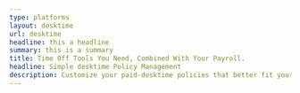 ```yaml
---
type: platforms
layout: desktime
url: desktime
headline: this a headline
summary: this is a summary
title: Time Off Tools You Need, Combined With Your Payroll.
headline: Simple desktime Policy Management 
description: Customize your paid-desktime policies that better fit your remote team. Either choose from the pre-packaged time off policies or create your own instantly.
---
```

